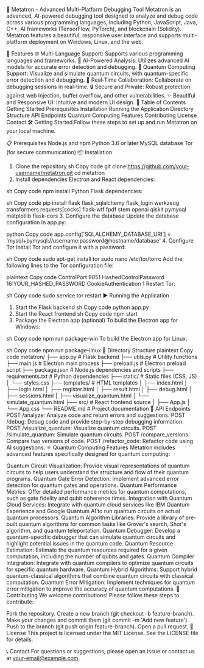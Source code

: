🧠 Metatron - Advanced Multi-Platform Debugging Tool
Metatron is an advanced, AI-powered debugging tool designed to analyze and debug code across various programming languages, including Python, JavaScript, Java, C++, AI frameworks (TensorFlow, PyTorch), and blockchain (Solidity). Metatron features a beautiful, responsive user interface and supports multi-platform deployment on Windows, Linux, and the web.


🚀 Features
🌐 Multi-Language Support: Supports various programming languages and frameworks.
🧠 AI-Powered Analysis: Utilizes advanced AI models for accurate error detection and debugging.
🔮 Quantum Computing Support: Visualize and simulate quantum circuits, with quantum-specific error detection and debugging.
🤝 Real-Time Collaboration: Collaborate on debugging sessions in real-time.
🔒 Secure and Private: Robust protection against web injection, buffer overflow, and other vulnerabilities.
✨ Beautiful and Responsive UI: Intuitive and modern UI design.
📖 Table of Contents
Getting Started
Prerequisites
Installation
Running the Application
Directory Structure
API Endpoints
Quantum Computing Features
Contributing
License
Contact
🛠 Getting Started
Follow these steps to set up and run Metatron on your local machine.

📋 Prerequisites
Node.js and npm
Python 3.6 or later
MySQL database
Tor (for secure communication)
📦 Installation
1. Clone the repository
sh
Copy code
git clone https://github.com/your-username/metatron.git
cd metatron
2. Install dependencies
Electron and React dependencies:

sh
Copy code
npm install
Python Flask dependencies:

sh
Copy code
pip install flask flask_sqlalchemy flask_login werkzeug transformers requests[socks] flask-wtf fpdf stem openai qiskit pymysql matplotlib flask-cors
3. Configure the database
Update the database configuration in app.py:

python
Copy code
app.config['SQLALCHEMY_DATABASE_URI'] = 'mysql+pymysql://username:password@hostname/database'
4. Configure Tor
Install Tor and configure it with a password:

sh
Copy code
sudo apt-get install tor
sudo nano /etc/tor/torrc
Add the following lines to the Tor configuration file:

plaintext
Copy code
ControlPort 9051
HashedControlPassword 16:YOUR_HASHED_PASSWORD
CookieAuthentication 1
Restart Tor:

sh
Copy code
sudo service tor restart
▶️ Running the Application
1. Start the Flask backend
sh
Copy code
python app.py
2. Start the React frontend
sh
Copy code
npm start
3. Package the Electron app (optional)
To build the Electron app for Windows:

sh
Copy code
npm run package-win
To build the Electron app for Linux:

sh
Copy code
npm run package-linux
📁 Directory Structure
plaintext
Copy code
metatron/
├── app.py                 # Flask backend
├── utils.py               # Utility functions
├── main.js                # Electron main process
├── preload.js             # Electron preload script
├── package.json           # Node.js dependencies and scripts
├── requirements.txt       # Python dependencies
├── static/                # Static files (CSS, JS)
│   └── styles.css
├── templates/             # HTML templates
│   ├── index.html
│   ├── login.html
│   ├── register.html
│   ├── result.html
│   ├── debug.html
│   ├── sessions.html
│   ├── visualize_quantum.html
│   └── simulate_quantum.html
├── src/                   # React frontend source
│   ├── App.js
│   └── App.css
└── README.md              # Project documentation
🔗 API Endpoints
POST /analyze: Analyze code and return errors and suggestions.
POST /debug: Debug code and provide step-by-step debugging information.
POST /visualize_quantum: Visualize quantum circuits.
POST /simulate_quantum: Simulate quantum circuits.
POST /compare_versions: Compare two versions of code.
POST /refactor_code: Refactor code using AI suggestions.
⚛️ Quantum Computing Features
Metatron includes advanced features specifically designed for quantum computing:

Quantum Circuit Visualization: Provide visual representations of quantum circuits to help users understand the structure and flow of their quantum programs.
Quantum Gate Error Detection: Implement advanced error detection for quantum gates and operations.
Quantum Performance Metrics: Offer detailed performance metrics for quantum computations, such as gate fidelity and qubit coherence times.
Integration with Quantum Cloud Services: Integrate with quantum cloud services like IBM Quantum Experience and Google Quantum AI to run quantum circuits on actual quantum processors.
Quantum Algorithm Libraries: Provide a library of pre-built quantum algorithms for common tasks like Grover's search, Shor's algorithm, and quantum teleportation.
Quantum Debugger: Develop a quantum-specific debugger that can simulate quantum circuits and highlight potential issues in the quantum code.
Quantum Resource Estimation: Estimate the quantum resources required for a given computation, including the number of qubits and gates.
Quantum Compiler Integration: Integrate with quantum compilers to optimize quantum circuits for specific quantum hardware.
Quantum Hybrid Algorithms: Support hybrid quantum-classical algorithms that combine quantum circuits with classical computation.
Quantum Error Mitigation: Implement techniques for quantum error mitigation to improve the accuracy of quantum computations.
🤝 Contributing
We welcome contributions! Please follow these steps to contribute:

Fork the repository.
Create a new branch (git checkout -b feature-branch).
Make your changes and commit them (git commit -m 'Add new feature').
Push to the branch (git push origin feature-branch).
Open a pull request.
📜 License
This project is licensed under the MIT License. See the LICENSE file for details.

📞 Contact
For questions or suggestions, please open an issue or contact us at your-email@example.com.

